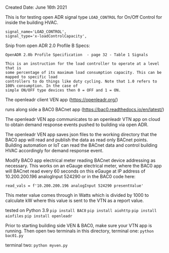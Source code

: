 Created Date: June 16th 2021

This is for testing open ADR signal type `LOAD_CONTROL` for On/Off Control for inside the building HVAC.

```
signal_name='LOAD_CONTROL',
signal_type='x-loadControlCapacity',
```
Snip from open ADR 2.0 Profile B Specs:

```
OpenADR 2.0b Profile Specification  - page 32 - Table 1 Signals

This is an instruction for the load controller to operate at a level that is 
some percentage of its maximum load consumption capacity. This can be mapped to specific load 
controllers to do things like duty cycling. Note that 1.0 refers to 100% consumption. In the case of 
simple ON/OFF type devices then 0 = OFF and 1 = ON. 
```

The openleadr client VEN app (https://openleadr.org/)


runs along side a BAC0 BACnet app (https://bac0.readthedocs.io/en/latest/)


The openleadr VEN app communicates to an openleadr VTN app on cloud
to obtain demand response events pushed to building via open ADR.

The openleadr VEN app saves json files to the working directory that
the BAC0 app will read and publish the data as read only BACnet
points. Building automation or IoT can read the BACnet data
and control building HVAC accordingly for demand response event.


Modify BAC0 app electrical meter reading BACnet device addressing 
as necessary. This works on an eGauge electrical meter, where the BAC0 
app will BACnet read every 60 seconds on this eGauge at IP address of 
10.200.200.196 analogInput 524290 or in the BAC0 code here:

`read_vals = f'10.200.200.196 analogInput 524290 presentValue'`

This meter value comes through in Watts which is divided by 1000
to calculate kW where this value is sent to the VTN as a report value.


tested on Python 3.9
`pip install BAC0`
`pip install aiohttp`
`pip install aiofiles`
`pip install openleadr`

Prior to starting building side VEN & BAC0, make sure your VTN app
is running. Then open two terminals in this directory, terminal one:
`python bac01.py`

terminal two:
`python myven.py`




